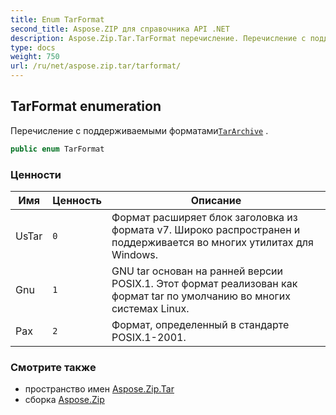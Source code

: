 ```yaml
---
title: Enum TarFormat
second_title: Aspose.ZIP для справочника API .NET
description: Aspose.Zip.Tar.TarFormat перечисление. Перечисление с поддерживаемыми форматамиTarArchive .
type: docs
weight: 750
url: /ru/net/aspose.zip.tar/tarformat/
---
```

## TarFormat enumeration

Перечисление с поддерживаемыми форматами[`TarArchive`](../tararchive/) .

```csharp
public enum TarFormat
```

### Ценности

| Имя | Ценность | Описание |
| --- | --- | --- |
| UsTar | `0` | Формат расширяет блок заголовка из формата v7. Широко распространен и поддерживается во многих утилитах для Windows. |
| Gnu | `1` | GNU tar основан на ранней версии POSIX.1. Этот формат реализован как формат tar по умолчанию во многих системах Linux. |
| Pax | `2` | Формат, определенный в стандарте POSIX.1-2001. |

### Смотрите также

* пространство имен [Aspose.Zip.Tar](../../aspose.zip.tar/)
* сборка [Aspose.Zip](../../)


